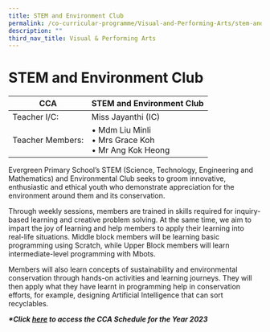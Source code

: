 ```yaml
---
title: STEM and Environment Club
permalink: /co-curricular-programme/Visual-and-Performing-Arts/stem-and-environment-club/
description: ""
third_nav_title: Visual & Performing Arts
---
```

# **STEM and Environment Club**



| CCA   	| STEM and Environment Club |
|---	|---	|
| Teacher I/C:  	| Miss Jayanthi (IC) 	|
| Teacher Members:  	| • Mdm Liu Minli<br>• Mrs Grace Koh<br>• Mr Ang Kok Heong<br>

Evergreen Primary School’s STEM (Science, Technology, Engineering and Mathematics) and
Environmental Club seeks to groom innovative, enthusiastic and ethical youth who demonstrate
appreciation for the environment around them and its conservation. 

Through weekly sessions, members
are trained in skills required for inquiry-based learning and creative problem solving. At the same time,
we aim to impart the joy of learning and help members to apply their learning into real-life situations.
Middle block members will be learning basic programming using Scratch, while Upper Block members
will learn intermediate-level programming with Mbots. 

Members will also learn concepts of
sustainability and environmental conservation through hands-on activities and learning journeys. They
will then apply what they have learnt in programming help in conservation efforts, for example,
designing Artificial Intelligence that can sort recyclables.

**_\*Click [here](https://docs.google.com/document/d/19yQQeYbcNUBPsW_j2nrgEeGdv8sUMdf_e79um_QsFDM/edit) to access the CCA Schedule for the Year 2023_**